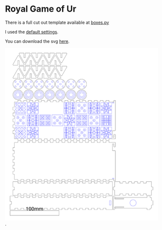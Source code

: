 # Royal Game of Ur

There is a full cut out template available at [boxes.py](https://festi.info/boxes.py/RoyalGame?language=en)

I used the [default settings](https://festi.info/boxes.py/RoyalGame?FingerJoint_angle=90.0&FingerJoint_style=rectangular&FingerJoint_surroundingspaces=2.0&FingerJoint_edge_width=1.0&FingerJoint_finger=2.0&FingerJoint_play=0.0&FingerJoint_space=2.0&FingerJoint_width=1.0&x=200&thickness=3.0&format=svg&tabs=0.0&debug=0&labels=0&labels=1&reference=100&burn=0.1&render=0).

You can download the svg [here](_royal-game.svg).

![royal-game](_royal-game.svg).
